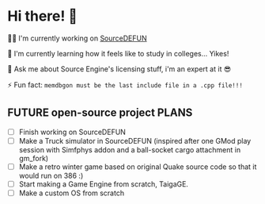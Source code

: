 # Hi there! 🤗

👩‍🔬 I'm currently working on [SourceDEFUN](https://github.com/SourceDEFUN/Engine)

😬 I'm currently learning how it feels like to study in colleges... Yikes!

💬 Ask me about Source Engine's licensing stuff, i'm an expert at it 😎

⚡ Fun fact: `memdbgon must be the last include file in a .cpp file!!!`


## FUTURE open-source project PLANS
* [ ] Finish working on SourceDEFUN
* [ ] Make a Truck simulator in SourceDEFUN (inspired after one GMod play session with Simfphys addon and a ball-socket cargo attachment in gm_fork)
* [ ] Make a retro winter game based on original Quake source code so that it would run on 386 :)
* [ ] Start making a Game Engine from scratch, TaigaGE.
* [ ] Make a custom OS from scratch

<!--
- 👯 I’m looking to collaborate on ...
- 🤔 I’m looking for help with ...
-->
